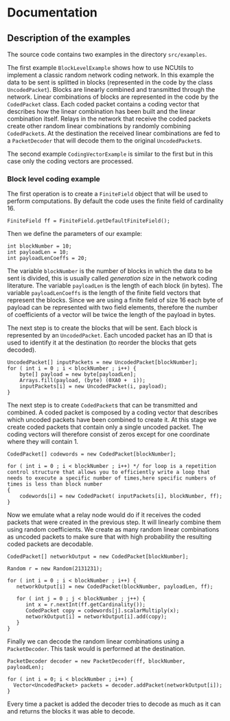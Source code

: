 # Documentation #

## Description of the examples ##

The source code contains two examples in the directory `src/examples`.

The first example `BlockLevelExample` shows how to use NCUtils to implement a classic random network coding network. In this example the data to be sent is splitted in blocks (represented in the code by the class `UncodedPacket`). Blocks are linearly combined and transmitted through the network. Linear combinations of blocks are represented in the code by the `CodedPacket` class. Each coded packet contains a coding vector that describes how the linear combination has been built and the linear combination itself. Relays in the network that receive the coded packets create other random linear combinations by randomly combining `CodedPacket`s. At the destination the received linear combinations are fed to a `PacketDecoder` that will decode them to the original `UncodedPacket`s.

The second example `CodingVectorExample` is similar to the first but in this case only the coding vectors are processed.

### Block level coding example ###

The first operation is to create a `FiniteField` object that will be used to perform computations. By default the code uses the finite field of cardinality 16.

```
FiniteField ff = FiniteField.getDefaultFiniteField();
```

Then we define the parameters of our example:

```
int blockNumber = 10;
int payloadLen = 10;
int payloadLenCoeffs = 20;
```

The variable `blockNumber` is the number of blocks in which the data to be sent is divided, this is usually called _generation size_ in the network coding literature. The variable `payloadLen` is the length of each block (in bytes). The variable `payloadLenCoeffs` is the length of the finite field vectors that represent the blocks. Since we are using a finite field of size 16 each byte of payload can be represented with two field elements, therefore the number of coefficients of a vector will be twice the length of the payload in bytes.

The next step is to create the blocks that will be sent. Each block is represented by an `UncodedPacket`. Each uncoded packet has an ID that is used to identify it at the destination (to reorder the blocks that gets decoded).

```
UncodedPacket[] inputPackets = new UncodedPacket[blockNumber];
for ( int i = 0 ; i < blockNumber ; i++) {
    byte[] payload = new byte[payloadLen];
    Arrays.fill(payload, (byte) (0XA0 +  i));
    inputPackets[i] = new UncodedPacket(i, payload);
}
```

The next step is to create `CodedPacket`s that can be transmitted and combined. A coded packet is composed by a coding vector that describes which uncoded packets have been combined to create it. At this stage we create coded packets that contain only a single uncoded packet. The coding vectors will therefore consist of zeros except for one coordinate where they will contain 1.

```
CodedPacket[] codewords = new CodedPacket[blockNumber];

for ( int i = 0 ; i < blockNumber ; i++) */ for loop is a repetition control structure that allows you to efficiently write a loop that needs to execute a specific number of times,here specific numbers of times is less than block number
{
    codewords[i] = new CodedPacket( inputPackets[i], blockNumber, ff);
}
```

Now we emulate what a relay node would do if it receives the coded packets that were created in the previous step. It will linearly combine them using random coefficients. We create as many random linear combinations as uncoded packets to make sure that with high probability the resulting coded packets are decodable.

```
CodedPacket[] networkOutput = new CodedPacket[blockNumber];

Random r = new Random(2131231);

for ( int i = 0 ; i < blockNumber ; i++) {
   networkOutput[i] = new CodedPacket(blockNumber, payloadLen, ff);

   for ( int j = 0 ; j < blockNumber ; j++) {
      int x = r.nextInt(ff.getCardinality());                
      CodedPacket copy = codewords[j].scalarMultiply(x);
      networkOutput[i] = networkOutput[i].add(copy);             
   }
}
```

Finally we can decode the random linear combinations using a `PacketDecoder`. This task would is performed at the destination.

```
PacketDecoder decoder = new PacketDecoder(ff, blockNumber, payloadLen);

for ( int i = 0; i < blockNumber ; i++) {
  Vector<UncodedPacket> packets = decoder.addPacket(networkOutput[i]);
}

```

Every time a packet is added the decoder tries to decode as much as it can and returns the blocks it was able to decode.
